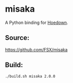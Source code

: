 # misaka
A Python binding for [Hoedown](https://github.com/hoedown/hoedown).

## Source:
https://github.com/FSX/misaka

## Build:
```
./build.sh misaka 2.0.0
```
